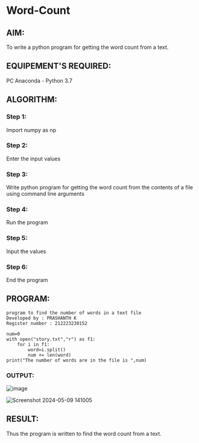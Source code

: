# Word-Count
## AIM:
To write a python program for getting the word count from a text.
## EQUIPEMENT'S REQUIRED: 
PC
Anaconda - Python 3.7
## ALGORITHM: 
### Step 1:
Import numpy as np
### Step 2: 
 Enter the input values
### Step 3: 
Write python program for getting the word count from the contents of a file using command line arguments
### Step 4:  
Run the program
### Step 5: 
Input the values
### Step 6: 
End the program
## PROGRAM:
```
program to find the number of words in a text file
Developed by : PRASHANTH K
Register number : 212223230152

num=0
with open("story.txt","r") as f1:
    for i in f1:
        word=i.split()
        num += len(word)
print("The number of words are in the file is ",num)
```          
### OUTPUT:

![image](https://github.com/KAMALESHNITHYA/Word-Count/assets/145743119/0fdb65bb-9d39-43cf-8ede-858dc3129908)

![Screenshot 2024-05-09 141005](https://github.com/KAMALESHNITHYA/Word-Count/assets/145743119/6d3b3790-b36f-4670-976e-556aee20f338)



## RESULT:
Thus the program is written to find the word count from a text.
